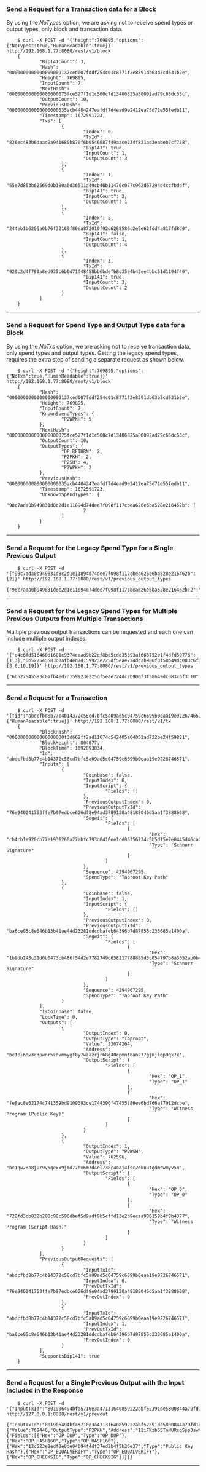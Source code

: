 ### Send a Request for a Transaction data for a Block

By using the *NoTypes* option, we are asking not to receive spend types or output types, only block and transaction data.

        $ curl -X POST -d '{"height":769895,"options":{"NoTypes":true,"HumanReadable":true}}' http://192.168.1.77:8080/rest/v1/block
        {
                "Bip141Count": 3,
                "Hash": "0000000000000000000137ced007fddf254c01c8771f2e8591db63b3cd531b2e",
                "Height": 769895,
                "InputCount": 7,
                "NextHash": "000000000000000000075fce527f1d1c500c7d13406325a80092ad79c65dc53c",
                "OutputCount": 10,
                "PreviousHash": "000000000000000000035acb4404247eafdf7d4ead9e2412ea75d71e55fedb11",
                "Timestamp": 1672591723,
                "Txs": [
                        {
                                "Index": 0,
                                "TxId": "826ec483b6daad9a941680b870f6b0546087f49aace234f821ad3eabeb7cf738",
                                "Bip141": true,
                                "InputCount": 1,
                                "OutputCount": 3
                        },
                        {
                                "Index": 1,
                                "TxId": "55e7d863b62569d0b180a6d36511a49cb46b11470c077c962d67294d4ccfbddf",
                                "Bip141": true,
                                "InputCount": 2,
                                "OutputCount": 1
                        },
                        {
                                "Index": 2,
                                "TxId": "244eb1b6205a0b76f32169f80ea872019f92d6288586c2e5e62fdd4a817fd8d0",
                                "Bip141": false,
                                "InputCount": 1,
                                "OutputCount": 4
                        },
                        {
                                "Index": 3,
                                "TxId": "929c2d4f780a8ed935c6b0d71f48458bb6bdefb8c35e4b43ee4bbc51d1194f40",
                                "Bip141": true,
                                "InputCount": 3,
                                "OutputCount": 2
                        }
                ]
        }

***

### Send a Request for Spend Type and Output Type data for a Block

By using the *NoTxs* option, we are asking not to receive transaction data, only spend types and output types.
Getting the legacy spend types, requires the extra step of sending a separate request as shown below.

        $ curl -X POST -d '{"height":769895,"options":{"NoTxs":true,"HumanReadable":true}}' http://192.168.1.77:8080/rest/v1/block
        {
                "Hash": "0000000000000000000137ced007fddf254c01c8771f2e8591db63b3cd531b2e",
                "Height": 769895,
                "InputCount": 7,
                "KnownSpendTypes": {
                        "P2WPKH": 5
                },
                "NextHash": "000000000000000000075fce527f1d1c500c7d13406325a80092ad79c65dc53c",
                "OutputCount": 10,
                "OutputTypes": {
                        "OP_RETURN": 2,
                        "P2PKH": 2,
                        "P2SH": 4,
                        "P2WPKH": 2
                },
                "PreviousHash": "000000000000000000035acb4404247eafdf7d4ead9e2412ea75d71e55fedb11",
                "Timestamp": 1672591723,
                "UnknownSpendTypes": {
                        "98c7ada0b949831d8c2d1e11894d74dee7f098f117cbea626e6ba528e216462b": [
                                2
                        ]
                }
        }

***

### Send a Request for the Legacy Spend Type for a Single Previous Output

        $ curl -X POST -d '{"98c7ada0b949831d8c2d1e11894d74dee7f098f117cbea626e6ba528e216462b":[2]}' http://192.168.1.77:8080/rest/v1/previous_output_types
        {"98c7ada0b949831d8c2d1e11894d74dee7f098f117cbea626e6ba528e216462b:2":"P2PKH"}

***

### Send a Request for the Legacy Spend Types for Multiple Previous Outputs from Multiple Transactions

Multiple previous output transactions can be requested and each one can include multiple output indexes.

        $ curl -X POST -d '{"e4c6fd516460d1601c9374cead9b22ef8be5cdd35393af663752e1f4dfd59776":[1,3],"6b527545583c0afb4ed7d159923e225df5eae724dc2b906f3f58b49dc083c6f3":[3,6,10,19]}' http://192.168.1.77:8080/rest/v1/previous_output_types
        {"6b527545583c0afb4ed7d159923e225df5eae724dc2b906f3f58b49dc083c6f3:10":"P2PKH","6b527545583c0afb4ed7d159923e225df5eae724dc2b906f3f58b49dc083c6f3:19":"P2PKH","6b527545583c0afb4ed7d159923e225df5eae724dc2b906f3f58b49dc083c6f3:3":"P2PKH","6b527545583c0afb4ed7d159923e225df5eae724dc2b906f3f58b49dc083c6f3:6":"P2PKH","e4c6fd516460d1601c9374cead9b22ef8be5cdd35393af663752e1f4dfd59776:1":"P2PKH","e4c6fd516460d1601c9374cead9b22ef8be5cdd35393af663752e1f4dfd59776:3":"P2PKH"}

***

### Send a Request for a Transaction

        $ curl -X POST -d '{"id":"abdcfbd8b77c4b14372c58cd7bfc5a09ad5c04759c6699b0eaa19e9226746571","options":{"HumanReadable":true}}' http://192.168.1.77:8080/rest/v1/tx
        {
                "BlockHash": "00000000000000000000f3d662ff2ad11674c542405a04052ad722be24f59821",
                "BlockHeight": 804677,
                "BlockTime": 1692893834,
                "Id": "abdcfbd8b77c4b14372c58cd7bfc5a09ad5c04759c6699b0eaa19e9226746571",
                "Inputs": [
                        {
                                "Coinbase": false,
                                "InputIndex": 0,
                                "InputScript": {
                                        "Fields": []
                                },
                                "PreviousOutputIndex": 0,
                                "PreviousOutputTxId": "76e940241753ffe7b97edbce626df8e94ad3789130a48188046d5aa1f3888668",
                                "Segwit": {
                                        "Fields": [
                                                {
                                                        "Hex": "cb4cb1e920cb77e1931260a27abfc793d0410ee1cd05f56234c5b5d15e7e0445d46ca09e901e76514af4121321be82b102e2c4daff1f948eca6cec07f4a02fd901",
                                                        "Type": "Schnorr Signature"
                                                }
                                        ]
                                },
                                "Sequence": 4294967295,
                                "SpendType": "Taproot Key Path"
                        },
                        {
                                "Coinbase": false,
                                "InputIndex": 1,
                                "InputScript": {
                                        "Fields": []
                                },
                                "PreviousOutputIndex": 0,
                                "PreviousOutputTxId": "ba6ce05c8e646b13b41ae44d23281ddcdbafeb64396b7d87855c233685a1400a",
                                "Segwit": {
                                        "Fields": [
                                                {
                                                        "Hex": "1b9db243c31d0b0473cb486f54d2e7782749d658217788885d5c054797b8a3052ab0b45e61500a9c3e9ac0fb9d3a69b97cdc769a6b51d2743c632c90879b180e01",
                                                        "Type": "Schnorr Signature"
                                                }
                                        ]
                                },
                                "Sequence": 4294967295,
                                "SpendType": "Taproot Key Path"
                        }
                ],
                "IsCoinbase": false,
                "LockTime": 0,
                "Outputs": [
                        {
                                "OutputIndex": 0,
                                "OutputType": "Taproot",
                                "Value": 23074264,
                                "Address": "bc1pl68v3e3pwnr5zdvmmygf8y7wzazrjr68g40cpmnt6an277gjmjlqp9qx7k",
                                "OutputScript": {
                                        "Fields": [
                                                {
                                                        "Hex": "OP_1",
                                                        "Type": "OP_1"
                                                },
                                                {
                                                        "Hex": "fe8ec8e62174c741359bd9109393ce1744390f47455f80ee6bd766af7912dcbe",
                                                        "Type": "Witness Program (Public Key)"
                                                }
                                        ]
                                }
                        },
                        {
                                "OutputIndex": 1,
                                "OutputType": "P2WSH",
                                "Value": 762596,
                                "Address": "bc1qw28a8jur9v5qexx9jmd77hv6m7d4el738c4eaj4fsc2eknutgdmswmyv5n",
                                "OutputScript": {
                                        "Fields": [
                                                {
                                                        "Hex": "OP_0",
                                                        "Type": "OP_0"
                                                },
                                                {
                                                        "Hex": "728fd3cb832b280c98c596dbef5d9adf9b5cffd13e2b9ecaa986159b4f8b4377",
                                                        "Type": "Witness Program (Script Hash)"
                                                }
                                        ]
                                }
                        }
                ],
                "PreviousOutputRequests": [
                        {
                                "InputTxId": "abdcfbd8b77c4b14372c58cd7bfc5a09ad5c04759c6699b0eaa19e9226746571",
                                "InputIndex": 0,
                                "PrevOutTxId": "76e940241753ffe7b97edbce626df8e94ad3789130a48188046d5aa1f3888668",
                                "PrevOutIndex": 0
                        },
                        {
                                "InputTxId": "abdcfbd8b77c4b14372c58cd7bfc5a09ad5c04759c6699b0eaa19e9226746571",
                                "InputIndex": 1,
                                "PrevOutTxId": "ba6ce05c8e646b13b41ae44d23281ddcdbafeb64396b7d87855c233685a1400a",
                                "PrevOutIndex": 0
                        }
                ],
                "SupportsBip141": true
        }

***

### Send a Request for a Single Previous Output with the Input Included in the Response

        $ curl -X POST -d '{"InputTxId":"801906494bfa5710e3a47131640859222abf52391de5800844a79fd148d5a658","InputIndex":0,"PrevOutTxId":"f742b911259dd11278e9e3d34f2538c7d77837daef15fc00a047e3f13253aa0b","PrevOutIndex":24}' http://127.0.0.1:8888/rest/v1/prevout
        {"InputTxId":"801906494bfa5710e3a47131640859222abf52391de5800844a79fd148d5a658","InputIndex":0,"PrevOut":{"Value":769440,"OutputType":"P2PKH","Address":"12iFKzb55TnNURcqSpp3swtZKUTyV2nXxV","OutputScript":{"Fields":[{"Hex":"OP_DUP","Type":"OP_DUP"},{"Hex":"OP_HASH160","Type":"OP_HASH160"},{"Hex":"12c523e2edf0e0de04094f4df37ed2b4f5b26e37","Type":"Public Key Hash"},{"Hex":"OP_EQUALVERIFY","Type":"OP_EQUALVERIFY"},{"Hex":"OP_CHECKSIG","Type":"OP_CHECKSIG"}]}}}

***

